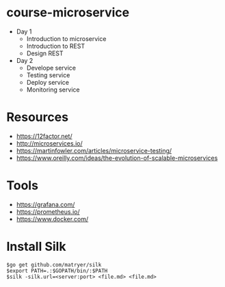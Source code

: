 # course-microservice

* Day 1
  * Introduction to microservice
  * Introduction to REST
  * Design REST
* Day 2
  * Develope service
  * Testing service
  * Deploy service
  * Monitoring service


# Resources
* https://12factor.net/
* http://microservices.io/
* https://martinfowler.com/articles/microservice-testing/
* https://www.oreilly.com/ideas/the-evolution-of-scalable-microservices

# Tools
* https://grafana.com/
* https://prometheus.io/
* https://www.docker.com/

# Install Silk

```
$go get github.com/matryer/silk
$export PATH=.:$GOPATH/bin/:$PATH
$silk -silk.url=<server:port> <file.md> <file.md>
```
